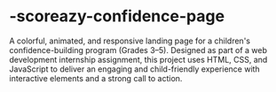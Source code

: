 # -scoreazy-confidence-page
A colorful, animated, and responsive landing page for a children's confidence-building program (Grades 3–5). Designed as part of a web development internship assignment, this project uses HTML, CSS, and JavaScript to deliver an engaging and child-friendly experience with interactive elements and a strong call to action.
